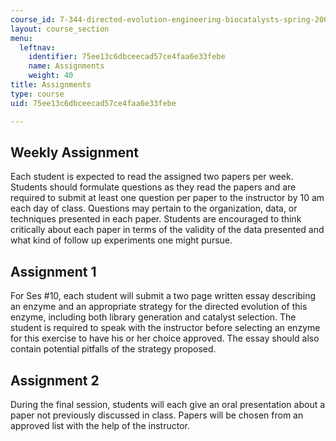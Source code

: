 ```yaml
---
course_id: 7-344-directed-evolution-engineering-biocatalysts-spring-2008
layout: course_section
menu:
  leftnav:
    identifier: 75ee13c6dbceecad57ce4faa6e33febe
    name: Assignments
    weight: 40
title: Assignments
type: course
uid: 75ee13c6dbceecad57ce4faa6e33febe

---
```


Weekly Assignment
-----------------

Each student is expected to read the assigned two papers per week. Students should formulate questions as they read the papers and are required to submit at least one question per paper to the instructor by 10 am each day of class. Questions may pertain to the organization, data, or techniques presented in each paper. Students are encouraged to think critically about each paper in terms of the validity of the data presented and what kind of follow up experiments one might pursue.

Assignment 1
------------

For Ses #10, each student will submit a two page written essay describing an enzyme and an appropriate strategy for the directed evolution of this enzyme, including both library generation and catalyst selection. The student is required to speak with the instructor before selecting an enzyme for this exercise to have his or her choice approved. The essay should also contain potential pitfalls of the strategy proposed.

Assignment 2
------------

During the final session, students will each give an oral presentation about a paper not previously discussed in class. Papers will be chosen from an approved list with the help of the instructor.